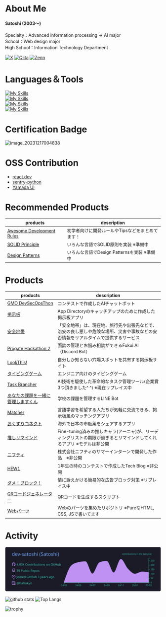 # About Me

#### Satoshi (2003〜)

Specialty：Advanced information processing → AI major<br>
School：Web design major<br>
High School：Information Technology Department

[![X](https://img.shields.io/badge/X-%23000000.svg?logo=X&logoColor=white)](https://x.com/DevSat0shi)
[![Qiita](https://img.shields.io/badge/Qiita-%2355C500.svg?logo=Qiita&logoColor=white)](https://qiita.com/dev-satoshi)
[![Zenn](https://img.shields.io/badge/Zenn-%2300C7B7.svg?logo=Zenn&logoColor=white)](https://zenn.dev/satoshi_1016)
<!-- [![daily.dev](https://img.shields.io/badge/daily.dev-%23000000.svg?logo=daily.dev&logoColor=white)](https://app.daily.dev/dev_satoshi) -->
<!-- [![Instagram](https://img.shields.io/badge/Instagram-%23E4405F.svg?logo=Instagram&logoColor=white)](url) -->
<!-- [![Gmail](https://img.shields.io/badge/Gmail-%23D14836.svg?logo=Gmail&logoColor=white)](mailto:youremail@example.com) -->


<!-- [![](https://visitcount.itsvg.in/api?id=dev-satoshi&icon=0&color=6)](https://visitcount.itsvg.in) -->


<!--
[![My Qiita posts](https://qiita-badge.apiapi.app/s/dev-satoshi/posts.svg)](http://qiita.com/dev-satoshi)
[![My Qiita contributions](https://qiita-badge.apiapi.app/s/dev-satoshi/contributions.svg)](http://qiita.com/dev-satoshi)
[![My Qiita followers](https://qiita-badge.apiapi.app/s/dev-satoshi/followers.svg)](http://qiita.com/dev-satoshi)
-->

<!--
<p>
  <a href="https://github.com/dev-satoshi">
    <img height="20" src="https://img.shields.io/github/followers/dev-satoshi?label=follow&logo=github&style=flat" />
  </a>
</p>
-->

<!--
#### Connect with me
<p>
  <a href="https://twitter.com/devsatoshimain" target="blank"><img align="center" src="https://raw.githubusercontent.com/rahuldkjain/github-profile-readme-generator/master/src/images/icons/Social/twitter.svg" alt="devsatoshimain" height="30" width="40" /></a>
</p>
-->

<!--
# Community
HAL東京限定のコミュニティ運営してます！<br>
https://discord.com/channels/1082025141774589952/1101669015337848933
-->


# Languages＆Tools
[![My Skills](https://skillicons.dev/icons?i=html,css,sass,tailwind,bootstrap)](https://skillicons.dev)<br>
[![My Skills](https://skillicons.dev/icons?i=js,ts,python,ruby,dart,react,nextjs,django,flask,rails,flutter)](https://skillicons.dev)<br>
[![My Skills](https://skillicons.dev/icons?i=aws,heroku,docker,linux,raspberrypi,postgres,mysql,redis,sqlite,nginx)](https://skillicons.dev)<br>
[![My Skills](https://skillicons.dev/icons?i=ai,ps,figma,vscode,vim,git,github,postman)](https://skillicons.dev)


# Certification Badge
<img width="75" height="75" alt="image_20231217004838" src="https://github.com/dev-satoshi/dev-satoshi/assets/102169197/831e5ca0-ed56-4bfc-91e0-5dad21fc3a2f">


# OSS Contribution
- [react.dev](https://github.com/reactjs/react.dev)
- [sentry-python](https://github.com/getsentry/sentry-python)
- [Yamada UI](https://github.com/yamada-ui/yamada-ui)


<!--
# Lightning Talk
| date | event | style | presentation title |
| --- | --- | --- | --- |
| 2023-12-06 | [学生ユーザー限定！Progateオフィス見学会 ＆ 交流会](https://progate.connpass.com/event/303584) | LT (5 min) | [知らなかったじゃ済まない！著作権編]() |
| 2023-11-12 | [LAHのLT会（自分が運営しているコミュニティのLT会）※非公開](//https://00m.in/yJrxj) | LT (30 min) | [チーム開発、スクラム開発]() |
-->

# Recommended Products
| products | description |
| --- | --- |
| [Awesome Development Rules](https://github.com/dev-satoshi/awesome-development-rules) | 初学者向けに開発ルールやTipsなどをまとめてます！ |
| [SOLID Principle](https://github.com/dev-satoshi/SOLID-Principle) | いろんな言語でSOLID原則を実装 ※準備中 |
| [Design Patterns](https://github.com/dev-satoshi/Design-Patterns) | いろんな言語でDesign Patternsを実装 ※準備中 |

# Products
| products | description |
| --- | --- |
| [GMO DevSecOpsThon](https://github.com/dev-satoshi/DevSecOpsThon-2024) | コンテストで作成したAIチャットボット |
| [掲示板](https://github.com/dev-satoshi/nextjs-bbs-practice) | App Directoryのキャッチアップのために作成した掲示板アプリ |
| [安全地帯](https://github.com/dev-satoshi/safety-zone) | 「安全地帯」は、現在地、旅行先や出張先などで、治安の良し悪しや危険な場所、災害や事故などの安否情報をリアルタイムで提供するサービス |
| [Progate Hackathon 2](https://github.com/dev-satoshi/Progate-Hackathon-2) | 面談の管理とお悩み相談ができるFukui AI（Discord Bot） |
| [LookThis!](https://github.com/dev-satoshi/supporters-hackathon_2023_vol12) | 自分しか知らない穴場スポットを共有する掲示板サイト |
| [タイピングゲーム](https://github.com/dev-satoshi/geekcamp2023-tokyo-caravan) | エンジニア向けのタイピングゲーム |
| [Task Brancher]() | AI技術を駆使した革命的なタスク管理ツール(企業賞3つ頂きました^ ^) ※現在リプレイス中　|
| [あなたの課題を一緒に管理しますくん]() | 学校の課題を管理するLINE Bot |
| [Matcher](https://github.com/dev-satoshi/supporters-hackathon_2023_vol10/tree/develop) | 言語学習を希望する人たちが気軽に交流できる、掲示板風のマッチングアプリ |
| [おくすりコネクト](https://protopedia.net/prototype/4673) | 海外で日本の市販薬をシェアするアプリ |
| [推しリマインド](https://github.com/dev-satoshi/supporters-hackathon_2023_vol9) | Fine-tuning済みの推しキャラ(アーニャ)が、リーディングリストの期限が過ぎるとリマインドしてくれるアプリ ※モデルは非公開 |
| [ニフティ](https://github.com/inakam/nifty-intern-2023-02-service-team-7) | 株式会社ニフティのサマーインターンで開発した作品　※非公開 |
| [HEW1](https://github.com/dev-satoshi/HEW1) | 1年生の時のコンテストで作成したTech Blog ※非公開 |
| [ダメ！ブロック！]() | 情に訴えかける簡易的な広告ブロック対策 ※リプレイス中 |
| [QRコードジェネレーター](https://github.com/dev-satoshi/create-qrcode) | QRコードを生成するスクリプト |
| [Webパーツ](https://github.com/dev-satoshi/Web-Parts) | Webのパーツを集めたリポジトリ ※PureなHTML, CSS, JSで書いてます |

# Activity
![](https://raw.githubusercontent.com/dev-satoshi/dev-satoshi/main/profile-summary-card-output/tokyonight/0-profile-details.svg)

<p align="">
  <img alt="github stats" height="180px" src="https://github-readme-stats-dev-satoshi.vercel.app/api?username=dev-satoshi&count_private=true&show_icons=true&theme=tokyonight&hide_border=true" />
  <img alt="Top Langs" height="180px" src="https://github-readme-stats-dev-satoshi.vercel.app/api/top-langs/?username=dev-satoshi&size_weight=0.5&count_weight=0.5&exclude_repo=cheat,django-meetup-tokyo-12,Django-MeetupTokyo-13,todoapp-github-flow-tutorial,switch-light-dark,sidebar-navigation-menu,blog-fullstack-old,moisen-hackathon,python-practice,python-game-practice,Django-Sandbox&hide=html,css,scss,cython,mdx,mako,roff,PowerShell,Dockerfile,vue,Makefile&langs_count=10&layout=compact&show_icons=true&theme=tokyonight&hide_border=true" />
</p>

<img alt="trophy" height="180px" src="https://github-profile-trophy.vercel.app/?username=dev-satoshi&theme=tokyonight&column=8)](https://github.com/ryo-ma/github-profile-trophy&no-frame=true" />
